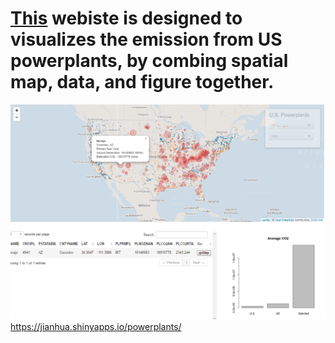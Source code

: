 # [This](https://jianhua.shinyapps.io/powerplants/) webiste is designed to visualizes the emission from US powerplants, by combing spatial map, data, and figure together.

![](map.png)https://jianhua.shinyapps.io/powerplants/
